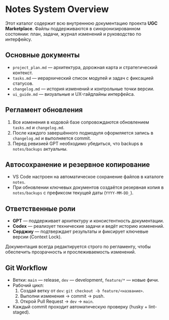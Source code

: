 # Notes System Overview

Этот каталог содержит всю внутреннюю документацию проекта **UGC Marketplace**. Файлы поддерживаются в синхронизированном состоянии: план, задачи, журнал изменений и руководство по интерфейсу.

## Основные документы
- `project_plan.md` — архитектура, дорожная карта и стратегический контекст.
- `tasks.md` — иерархический список модулей и задач с фиксацией статусов.
- `changelog.md` — история изменений и контрольные точки версии.
- `ui_guide.md` — визуальные и UX-гайдлайны интерфейса.

## Регламент обновления
1. Все изменения в кодовой базе сопровождаются обновлением `tasks.md` и `changelog.md`.
2. После каждого завершённого подмодуля оформляется запись в `changelog.md` и выполняется commit.
3. Перед ревизией GPT необходимо убедиться, что backups в `notes/backups` актуальны.

## Автосохранение и резервное копирование
- VS Code настроен на автоматическое сохранение файлов в каталоге `notes`.
- При обновлении ключевых документов создаётся резервная копия в `notes/backups` с префиксом текущей даты (`YYYY-MM-DD_`).

## Ответственные роли
- **GPT** — поддерживает архитектуру и консистентность документации.
- **Codex** — реализует технические задачи и ведёт историю изменений.
- **Серджиу** — подтверждает результаты и фиксирует ключевые версии (Context Lock).

Документация всегда редактируется строго по регламенту, чтобы обеспечить прозрачность и прослеживаемость изменений.

## Git Workflow
- Ветки: `main` — release, `dev` — development, `feature/*` — новые фичи.
- Рабочий цикл:
  1. Создай ветку от `dev`: `git checkout -b feature/<название>`.
  2. Выполни изменения → commit → push.
  3. Открой Pull Request → `dev` → `main`.
- Каждый commit проходит автоматическую проверку (husky + lint-staged).

